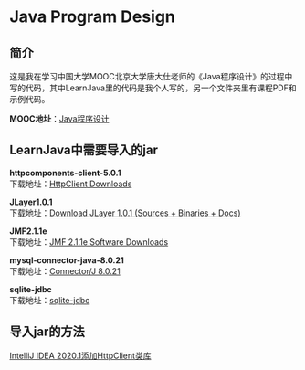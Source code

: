 # Java Program Design
## 简介
 这是我在学习中国大学MOOC北京大学唐大仕老师的《Java程序设计》的过程中写的代码，其中LearnJava里的代码是我个人写的，另一个文件夹里有课程PDF和示例代码。  
 
**MOOC地址**：[Java程序设计](https://www.icourse163.org/course/PKU-1001941004)  

## LearnJava中需要导入的jar
**httpcomponents-client-5.0.1**  
下载地址：[HttpClient Downloads](http://hc.apache.org/httpcomponents-client-5.0.x/download.html)  

**JLayer1.0.1**  
下载地址：[Download JLayer 1.0.1 (Sources + Binaries + Docs)](http://www.javazoom.net/javalayer/sources.html)  

**JMF2.1.1e**  
下载地址：[JMF 2.1.1e Software Downloads](https://www.oracle.com/java/technologies/javase/jmf-211e-download.html)  

**mysql-connector-java-8.0.21**  
下载地址：[Connector/J 8.0.21](https://dev.mysql.com/downloads/connector/j/)  

**sqlite-jdbc**  
下载地址：[sqlite-jdbc](https://github.com/xerial/sqlite-jdbc)

## 导入jar的方法
[IntelliJ IDEA 2020.1添加HttpClient类库](https://blog.csdn.net/ProgramNovice/article/details/107690513)
